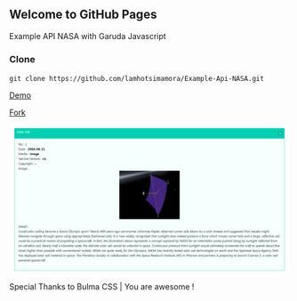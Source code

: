 ## Welcome to GitHub Pages

Example API NASA with Garuda Javascript 

### Clone
```
git clone https://github.com/lamhotsimamora/Example-Api-NASA.git
```

<a href="https://lamhotsimamora.github.io/Example-Api-NASA/">Demo</a>

<a href="https://github.com/lamhotsimamora/Example-Api-Github/fork">Fork</a>

![alt text](https://raw.githubusercontent.com/lamhotsimamora/Example-Api-NASA/master/demo.PNG)

Special Thanks to Bulma CSS | You are awesome !
